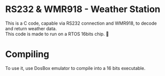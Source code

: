 # RS232 & WMR918 - Weather Station

This is a C code, capable via RS232 connection and WMR918, to decode and return weather data.\
This code is made to run on a RTOS 16bits chip. 💾

# Compiling

To use it, use DosBox emulator to compile into a 16 bits executable.
